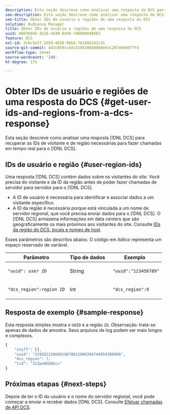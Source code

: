 ```yaml
---
description: Esta seção descreve como analisar uma resposta do DCS para recuperar as IDs de visitante e de região necessárias para fazer chamadas em tempo real para o DCS.
seo-description: Esta seção descreve como analisar uma resposta do DCS para recuperar as IDs de visitante e de região necessárias para fazer chamadas em tempo real para o DCS.
seo-title: Obter IDs de usuário e regiões de uma resposta do DCS
solution: Audience Manager
title: Obter IDs de usuário e regiões de uma resposta do DCS
uuid: 08036045-3b26-4d40-8e94-7d0884048683
feature: DCS
exl-id: 3c0c5e57-2d59-4938-9bbd-761495142c31
source-git-commit: 4d3c859cc4dc5294286680b0e63c287e0409f7fd
workflow-type: tm+mt
source-wordcount: '248'
ht-degree: 17%

---
```


# Obter IDs de usuário e regiões de uma resposta do DCS {#get-user-ids-and-regions-from-a-dcs-response}

Esta seção descreve como analisar uma resposta [!DNL DCS] para recuperar as IDs de visitante e de região necessárias para fazer chamadas em tempo real para o [!DNL DCS].

## IDs de usuário e região {#user-region-ids}

Uma resposta [!DNL DCS] contém dados sobre os visitantes do site. Você precisa do visitante e da ID da região antes de poder fazer chamadas de servidor para servidor para o [!DNL DCS].

* A ID de usuário é necessária para identificar e associar dados a um visitante específico.
* A ID da região é necessária porque está vinculada a um nome de servidor regional, que você precisa enviar dados para o [!DNL DCS]. O [!DNL DCS] armazena informações em data centers que são geograficamente os mais próximos aos visitantes do site. Consulte [IDs da região do DCS, locais e nomes de host](../../../api/dcs-intro/dcs-api-reference/dcs-regions.md).

Esses parâmetros são descritos abaixo. O código em *itálico* representa um espaço reservado de variável.

<table id="table_822C02D5978348DCB7153001882D397C"> 
 <thead> 
  <tr> 
   <th colname="col1" class="entry"> Parâmetro </th> 
   <th colname="col2" class="entry"> Tipo de dados </th> 
   <th colname="col3" class="entry"> Exemplo </th> 
  </tr> 
 </thead>
 <tbody> 
  <tr> 
   <td colname="col1"> <p><code>"uuid": <i>user ID</i></code> </p> </td> 
   <td colname="col2"> <p>String   </p> </td> 
   <td colname="col3"> <p> <code> "uuid":"123456789"</code> </p> </td> 
  </tr> 
  <tr> 
   <td colname="col1"> <p><code>"dcs_region":<i>region ID</i></code> </p> </td> 
   <td colname="col2"> <p>Int </p> </td> 
   <td colname="col3"> <p> <code> "dcs_region":9</code> </p> </td> 
  </tr> 
 </tbody> 
</table>

## Resposta de exemplo {#sample-response}

Esta resposta simples mostra o `UUID` e a região `ID`. Observação: trata-se apenas de dados de amostra. Seus arquivos de log podem ser mais longos e complexos.

```js
{
    "stuff": [],
    "uuid": "22920112968019678612904394744954398990",
    "dcs_region": 7,
    "tid": "31ZpxW5bQGc="
}
```

## Próximas etapas {#next-steps}

Depois de ter o ID do usuário e o nome do servidor regional, você pode começar a enviar e receber dados [!DNL DCS]. Consulte [Efetuar chamadas de API DCS](../../../api/dcs-intro/dcs-s2s/dcs-s2s-calls.md).
